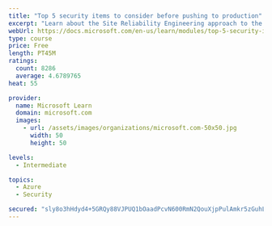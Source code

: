 ```yaml
---
title: "Top 5 security items to consider before pushing to production"
excerpt: "Learn about the Site Reliability Engineering approach to the challenge of assuring reliability and gain a better understanding of why it matters."
webUrl: https://docs.microsoft.com/en-us/learn/modules/top-5-security-items-to-consider/
type: course
price: Free
length: PT45M
ratings:
  count: 8286
  average: 4.6789765
heat: 55

provider:
  name: Microsoft Learn
  domain: microsoft.com
  images:
    - url: /assets/images/organizations/microsoft.com-50x50.jpg
      width: 50
      height: 50

levels:
  - Intermediate

topics:
  - Azure
  - Security

secured: "sly8o3hHdyd4+5GRQy88VJPUQ1bOaadPcvN600RmN2QouXjpPulAmkr5zGuhL9OKgTbBELVMyOpNmRmjOIFRNT3H2es3xMa791kB8ueltNn5uLZoTjGpzzPKxPInVioX7rRz/oA0cGJFCHxu9kQNZpQYd87MfX2hlB04mT49up9/niOPe6HwEzrBmFEklISe/CPVIqckrdgkiHz6264anCKGDwkbp8wetgBvWP3jhV2W5W+v369HrKwky9E43yljgal6iOMY5nCzo8oFcbke6lyv91HpiUcCp0t0pIlnrqt3pYisXNpjJRedfRPuZrBsoGvZCE6agSdoByePlDyFOWNrCHpesxYZwv82NUp+ZRV0/IlMSBByUvRFVdM7vhtzDyfKNJE9Sd6qUYmMGEkqi1+L9/2GexAQjrY5Y9syAGQ=;QJILF+qu0+BA1ck50p1PGQ=="
---
```


